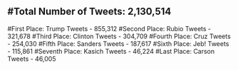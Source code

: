 #Total Number of Tweets: 2,130,514 
---
#First Place: Trump Tweets - 855,312
#Second Place: Rubio Tweets - 321,678
#Third Place: Clinton Tweets - 304,709
#Fourth Place: Cruz Tweets - 254,030
#Fifth Place: Sanders Tweets - 187,617
#Sixth Place: Jeb! Tweets - 115,861
#Seventh Place: Kasich Tweets - 46,224
#Last Place: Carson Tweets - 46,005
